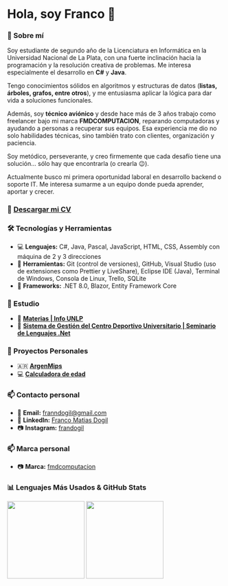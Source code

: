 # Hola, soy Franco 👋  

### 📌 Sobre mí  

Soy estudiante de segundo año de la Licenciatura en Informática en la Universidad Nacional de La Plata, con una fuerte inclinación hacia la programación y la resolución creativa de problemas. Me interesa especialmente el desarrollo en **C#** y **Java**.  

Tengo conocimientos sólidos en algoritmos y estructuras de datos (**listas, árboles, grafos, entre otros**), y me entusiasma aplicar la lógica para dar vida a soluciones funcionales.  

Además, soy **técnico aviónico** y desde hace más de 3 años trabajo como freelancer bajo mi marca **FMDCOMPUTACION**, reparando computadoras y ayudando a personas a recuperar sus equipos. Esa experiencia me dio no solo habilidades técnicas, sino también trato con clientes, organización y paciencia.  

Soy metódico, perseverante, y creo firmemente que cada desafío tiene una solución... sólo hay que encontrarla (o crearla 😉).

Actualmente busco mi primera oportunidad laboral en desarrollo backend o soporte IT. Me interesa sumarme a un equipo donde pueda aprender, aportar y crecer.

### 📄 [Descargar mi CV](https://github.com/franndogil/cv/raw/main/CURRICULUM%20VITAE%20-%20Franco%20Dogil.pdf)

### 🛠️ Tecnologías y Herramientas  
- 💻 **Lenguajes:** C#, Java, Pascal, JavaScript, HTML, CSS, Assembly con máquina de 2 y 3 direcciones
- 🔧 **Herramientas:** Git (control de versiones), GitHub, Visual Studio (uso de extensiones como Prettier y LiveShare), Eclipse IDE (Java), Terminal de Windows, Consola de Linux, Trello, SQLite
- 📂 **Frameworks:** .NET 8.0, Blazor, Entity Framework Core


### 🏫 Estudio

- 📘 **[Materias | Info UNLP](https://github.com/franndogil/unlp-info-materias/blob/main/README.md)**
- 🚀 **[Sistema de Gestión del Centro Deportivo Universitario | Seminario de Lenguajes .Net](https://github.com/juampiconejera/CentroEventos)**

### 🌟 Proyectos Personales  

- 🇦🇷 **[ArgenMips](https://github.com/franndogil/ArgenMips-Lenguaje-Ensamblador)**
- 💻 **[Calculadora de edad](https://github.com/franndogil/Age-calculator)**
  
### 📫 Contacto personal  
- 📧 **Email:** franndogil@gmail.com
- 💼 **LinkedIn:** [Franco Matias Dogil](https://www.linkedin.com/in/francomatiasdogil/)  
- 📷 **Instagram:** [frandogil](https://www.instagram.com/frandogil)
  
### 📫 Marca personal  
- 📷 **Marca:** [fmdcomputacion](https://www.instagram.com/fmdcomputacion/) 

### 📊 Lenguajes Más Usados & GitHub Stats

<p>
  <img src="https://github-readme-stats.vercel.app/api/top-langs/?username=franndogil&layout=compact&theme=radical" height="180"/>
  <img src="https://github-readme-stats.vercel.app/api?username=franndogil&show_icons=true&theme=radical" height="180"/>
</p>

